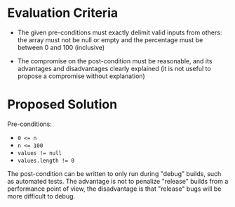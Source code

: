 # Evaluation Criteria

- The given pre-conditions must exactly delimit valid inputs from others: the array must not be null or empty and the
  percentage must be between 0 and 100 (inclusive)

- The compromise on the post-condition must be reasonable, and its advantages and disadvantages clearly explained (it is
  not useful to propose a compromise without explanation)

# Proposed Solution

Pre-conditions:

- `0 <= n`
- `n <= 100`
- `values != null`
- `values.length != 0`

The post-condition can be written to only run during "debug" builds, such as automated tests.
The advantage is not to penalize "release" builds from a performance point of view, the disadvantage is that "release"
bugs will be more difficult to debug.
